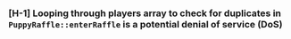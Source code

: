 ### [H-1] Looping through players array to check for duplicates in `PuppyRaffle::enterRaffle` is a potential denial of service (DoS)